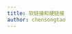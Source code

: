 ```yaml
---
title: 软链接和硬链接
author: chensongtao
---
```


<script setup>
  import XmindViewer from '@/XmindViewer'
</script>

<XmindViewer url="https://mp-780ec593-98c3-47c6-9328-1690ac79007b.cdn.bspapp.com/xmind/soft-hard-link.xmind"/>
